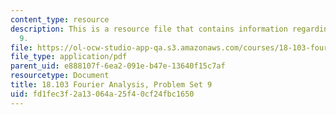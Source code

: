 ```yaml
---
content_type: resource
description: This is a resource file that contains information regarding problem set
  9.
file: https://ol-ocw-studio-app-qa.s3.amazonaws.com/courses/18-103-fourier-analysis-fall-2013/fd1fec3f2a13064a25f40cf24fbc1650_MIT18_103F13_pset9.pdf
file_type: application/pdf
parent_uid: e888107f-6ea2-091e-b47e-13640f15c7af
resourcetype: Document
title: 18.103 Fourier Analysis, Problem Set 9
uid: fd1fec3f-2a13-064a-25f4-0cf24fbc1650
---
```

